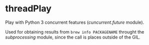 # threadPlay

Play with Python 3 concurrent features (_cuncurrent.future_ module).

Used for obtaining results from `brew info PACKAGENAME` throught the _subprocessing_ module, since the call is places outside of the GIL.
